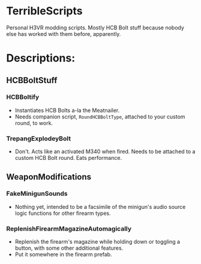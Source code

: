# TerribleScripts</br>
Personal H3VR modding scripts. Mostly HCB Bolt stuff because nobody else has worked with them before, apparently.

# Descriptions:

## HCBBoltStuff
### HCBBoltify
- Instantiates HCB Bolts a-la the Meatnailer. 
- Needs companion script, `RoundHCBBoltType`, attached to your custom round, to work.
### TrepangExplodeyBolt
- Don't. Acts like an activated M340 when fired. Needs to be attached to a custom HCB Bolt round. Eats performance.
## WeaponModifications
### FakeMinigunSounds
- Nothing yet, intended to be a facsimile of the minigun's audio source logic functions for other firearm types.
### ReplenishFirearmMagazineAutomagically
- Replenish the firearm's magazine while holding down or toggling a button, with some other additional features.
- Put it somewhere in the firearm prefab.</br>